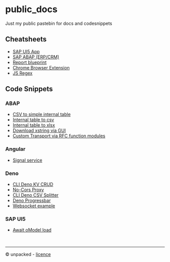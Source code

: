 # public_docs
Just my public pastebin for docs and codesnippets

## Cheatsheets

- [SAP UI5 App](./cheatsheets/sapui5_cheatsheet.md)
- [SAP ABAP (ERP/CRM)](./cheatsheets/abap_cheatsheet.md)
- [Report blueprint](./cheatsheets/abap_report_cheatsheet.md)
- [Chrome Browser Extension](./cheatsheets/chrome_browser_extension_cheatsheet.md)
- [JS Regex](./cheatsheets/regex_js_cheatsheet.md)

## Code Snippets
### ABAP
- [CSV to simple internal table](./snippets/abap/csvtoitabsimple.md)
- [Internal table to csv](./snippets/abap/itabtocsvxstring.md)
- [Internal table to xlsx](./snippets/abap/itabtoxlsxxstring.md)
- [Download xstring via GUI](./snippets/abap/xstringdownload.md)
- [Custom Transport via RFC function modules](./snippets/abap/transportviarfc.md)

### Angular
- [Signal service](./snippets/angular/signalservice.md)

### Deno
- [CLI Deno KV CRUD](./snippets/deno/deno_kv_crud_cli_example.md)
- [No-Cors Proxy](./snippets/deno/no-cors.md)
- [CLI Deno CSV Splitter](./snippets/deno/deno_csv_splitter_cli.md)
- [Deno Progressbar](./snippets/deno/deno_progressbar.md)
- [Websocket example](./snippets/deno/deno_websocket.md)

### SAP UI5
- [Await oModel load](./snippets/sap_ui5/await_load_oModel.md)

<br>

---
© unpacked - [licence](../../LICENSE)